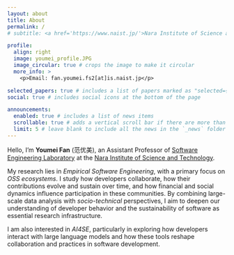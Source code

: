 ```yaml
---
layout: about
title: About
permalink: /
# subtitle: <a href='https://www.naist.jp/'>Nara Institute of Science and Technology</a>. Software Engineering Laboratory. Assistant Professor.

profile:
  align: right
  image: youmei_profile.JPG
  image_circular: true # crops the image to make it circular
  more_info: >
    <p>Email: fan.youmei.fs2[at]is.naist.jp</p>

selected_papers: true # includes a list of papers marked as "selected={true}"
social: true # includes social icons at the bottom of the page

announcements:
  enabled: true # includes a list of news items
  scrollable: true # adds a vertical scroll bar if there are more than 3 news items
  limit: 5 # leave blank to include all the news in the `_news` folder
---
```


Hello, I’m **Youmei Fan** (范优美), an Assistant Professor of [Software Engineering Laboratory](https://naist-se.github.io/ja/) at the [Nara Institute of Science and Technology](https://www.naist.jp/).  

My research lies in *Empirical Software Engineering*, with a primary focus on *OSS ecosystems*. I study how developers collaborate, how their contributions evolve and sustain over time, and how financial and social dynamics influence participation in these communities. By combining large-scale data analysis with *socio-technical* perspectives, I aim to deepen our understanding of developer behavior and the sustainability of software as essential research infrastructure.  

I am also interested in *AI4SE*, particularly in exploring how developers interact with large language models and how these tools reshape collaboration and practices in software development.  

